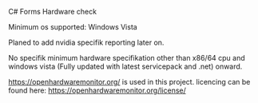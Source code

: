 C# Forms Hardware check

Minimum os supported: Windows Vista

Planed to add nvidia specifik reporting later on.

No specifik minimum hardware specifikation other than x86/64 cpu and windows vista (Fully updated with latest servicepack and .net) onward.

https://openhardwaremonitor.org/ is used in this project. licencing can be found here: https://openhardwaremonitor.org/license/